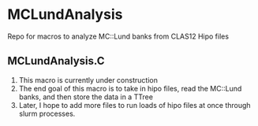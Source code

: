 # MCLundAnalysis
Repo for macros to analyze MC::Lund banks from CLAS12 Hipo files
## MCLundAnalysis.C
1. This macro is currently under construction  
1. The end goal of this macro is to take in hipo files, read the MC::Lund banks, and then store the data in a TTree
2. Later, I hope to add more files to run loads of hipo files at once through slurm processes.

